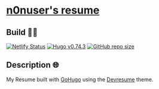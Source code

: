 # [n0nuser's resume](https://www.nonuser.es/resume)

## Build 👨‍💻

[![Netlify Status](https://api.netlify.com/api/v1/badges/749a14a2-b55a-4c04-8aec-5ac3ba170327/deploy-status)](https://app.netlify.com/sites/n0nuser-resume/deploys)
[![Hugo v0.74.3](https://img.shields.io/badge/hugo-0.74.3-ff4088?logo=hugo&logoColor=white)](https://github.com/gohugoio/hugo)
[![GitHub repo size](https://img.shields.io/github/repo-size/n0nuser/resume?color=009cdf&label=repo%20size&logo=git&logoColor=white)](https://github.com/n0nuser/resume)


## Description 🌐

My Resume built with [GoHugo](https://gohugo.io/) using the [Devresume](https://themes.gohugo.io/hugo-devresume-theme/) theme.
